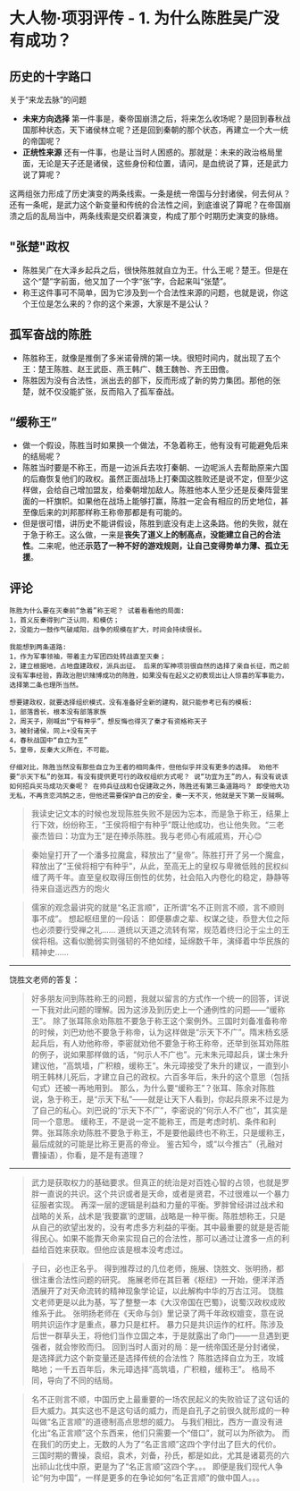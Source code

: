 
# 大人物·项羽评传 - 1. 为什么陈胜吴广没有成功？

## 历史的十字路口

关于“来龙去脉”的问题

- **未来方向选择** 第一件事是，秦帝国崩溃之后，将来怎么收场呢？是回到春秋战国那种状态，天下诸侯林立呢？还是回到秦朝的那个状态，再建立一个大一统的帝国呢？
- **正统性来源** 还有一件事，也是让当时人困惑的。那就是：未来的政治格局里面，无论是天子还是诸侯，这些身份和位置，请问，是血统说了算，还是武力说了算呢？

这两组张力形成了历史演变的两条线索。一条是统一帝国与分封诸侯，何去何从？还有一条呢，是武力这个新变量和传统的合法性之间，到底谁说了算呢？在帝国崩溃之后的乱局当中，两条线索是交织着演变，构成了那个时期历史演变的脉络。

## "张楚"政权

- 陈胜吴广在大泽乡起兵之后，很快陈胜就自立为王。什么王呢？楚王。但是在这个“楚”字前面，他又加了一个字“张”字，合起来叫“张楚”。
- 称王这件事可不简单，因为它涉及到一个合法性来源的问题，也就是说，你这个王位是怎么来的？你的这个来源，大家是不是公认？

## 孤军奋战的陈胜

- 陈胜称王，就像是推倒了多米诺骨牌的第一块。很短时间内，就出现了五个王：楚王陈胜、赵王武臣、燕王韩广、魏王魏咎、齐王田儋。
- 陈胜因为没有合法性，派出去的部下，反而形成了新的势力集团。那他的张楚，就不仅没能扩张，反而陷入了孤军奋战。

## “缓称王”

- 做一个假设，陈胜当时如果换一个做法，不急着称王，他有没有可能避免后来的结局呢？
- 陈胜当时要是不称王，而是一边派兵去攻打秦朝、一边呢派人去帮助原来六国的后裔恢复他们的政权。虽然正面战场上打秦国这胜败还是说不定，但至少这样做，会给自己增加盟友，给秦朝增加敌人。陈胜他本人至少还是反秦阵营里面的一杆旗帜。如果他在战场上能够打赢，陈胜一定会有相应的历史地位，甚至像后来的刘邦那样称王称帝那都是有可能的。
- 但是很可惜，讲历史不能讲假设，陈胜到底没有走上这条路。他的失败，就在于急于称王。这么做，一来是**丧失了道义上的制高点，没能建立自己的合法性**。二来呢，他还**示范了一种不好的游戏规则，让自己变得势单力薄、孤立无援**。

## 评论

```
陈胜为什么要在灭秦前“急着”称王呢？ 试着看看他的局面: 
1，首义反秦得到广泛认同，和模仿； 
2，没能力一鼓作气破咸阳，战争的规模在扩大，时间会持续很长。 

我能想到两条道路: 
1，作为军事领袖，带着主力军团四处转战直至灭秦； 
2，建立根据地，占地盘建政权，派兵出征。 后来的军神项羽很自然的选择了亲自长征，而之前没有军事经验，靠政治胆识赌博成功的陈胜，如果没有在起义之初表现出让人惊喜的军事能力，选择第二条也理所当然。 

想要建政权，就要选择组织模式，没有准备好全新的建构，就只能参考已有的模板: 
1，部落酋长，根本没有部落家族 
2，周天子，刚喊出“宁有种乎”，想反悔也得灭了秦才有资格称天子 
3，被封诸侯，同上+没有天子 
4，春秋战国中“自立为王” 
5，皇帝，反秦大义所在，不可能。 

仔细对比，陈胜当然没有那些自立为王者的相同条件，但他似乎并没有更多的选择。 劝他不要“示天下私”的张耳，有没有提供更可行的政权组织方式呢？ 说“功宜为王”的人，有没有说该如何招兵买马成功灭秦呢？ 在帅兵征战和仓促建政之外，陈胜还有第三条道路吗？ 即使他大功无私，不再贪恋鸿鹄之志，但他还需要保护自己的安全，秦一天不灭，他就是天下第一反贼啊。
```

> 我读史记文本的时候也发现陈胜失败不是因为忘本，而是急于称王，结果上行下效，纷纷称王，“王侯将相宁有种乎”既让他成功，也让他失败。“三老豪杰皆曰：功宜为王”是在捧杀陈胜。我与老师心有戚戚焉，开心😊

> 秦始皇打开了一个潘多拉魔盒，释放出了“皇帝”。陈胜打开了另一个魔盒，释放出了“王侯将相宁有种乎”，从此，至高无上的皇权与卑微低贱的民权纠缠了两千年。直至皇权取得压倒性的优势，社会陷入内卷化的稳定，静静等待来自遥远西方的炮火

> 儒家的观念最讲究的就是“名正言顺”，正所谓“名不正则言不顺，言不顺则事不成”。 想起枢纽里的一段话： 即便暴虐之辈、权谋之徒，忝登大位之际也必须要行受禅之礼…… 道统以天道之流转有常，规范着终归沦于尘土的王侯将相。这看似脆弱实则强韧的不绝如缕，延绵数千年，演绎着中华民族的精神史……

-----------

饶胜文老师的答复：

> 好多朋友问到陈胜称王的问题，我就以留言的方式作一个统一的回答，详说一下我对此问题的理解。因为这涉及到历史上一个通例性的问题——“缓称王”。 除了张耳陈余劝陈胜不要急于称王这个案例外。三国时刘备准备称帝的时候，刘巴劝他不要急于称帝，认为这样做是“示天下不广”。隋末杨玄感起兵后，有人劝他称帝，李密就劝他不要急于称王称帝，还举到张耳劝陈胜的例子，说如果那样做的话，“何示人不广也”。元末朱元璋起兵，谋士朱升建议他，“高筑墙，广积粮，缓称王”。朱元璋接受了朱升的建议，一直到小明王韩林儿死后，才建立自己的政权。六百多年后，朱升的这个意思（包括句式）还被一再地用到。 那么，为什么要“缓称王”？张耳、陈余对陈胜说，急于称王，是“示天下私”——就是让天下人看到，你起兵原来不过是为了自己的私心。刘巴说的“示天下不广”，李密说的“何示人不广也”，其实是同一个意思。 缓称王，不是说一定不能称王，而是考虑时机、条件和利弊。张耳陈余劝陈胜不要急于称王，不是要他最终也不称王，只是缓称王，最后成就的可能是比称王更高的帝业。     鉴古知今，或“以今推古”（孔融对曹操语），你看，是不是有道理？
 
-----------

> 武力是获取权力的基础要求。但真正的统治是对百姓心智的占领，也就是罗胖一直说的共识。这个共识或者是天命，或者是贤君，不过很难以一个暴力征服者实现。 再深一层的逻辑是利益和力量的平衡。罗胖曾经讲过战术和战略的关系，战术是‘我要赢’的逻辑，战略是一种平衡。陈胜想称王，只是从自己的欲望出发的，没有考虑多方利益的平衡。其中最重要的就是是否能得民心。如果不能靠天命来实现自己的合法性，那可以通过让渡多一点的利益给百姓来获取。但他应该是根本没考虑过。
 
> 子曰，必也正名乎。 得到推荐过的几位老师，施展、饶胜文、张明扬，都很注重合法性问题的研究。 施展老师在其巨著《枢纽》一开始，便洋洋洒洒展开了对天命流转的精神现象学论证，以此解构中华的万古江河。 饶胜文老师更是以此为基，写了整整一本《大汉帝国在巴蜀》，说蜀汉政权成败维系于此。 张明扬老师在《天命与剑》里记录了两千年政权嬗变，意在说明共识运作才是重点，暴力只是杠杆。 暴力只是共识运作的杠杆。陈涉及后世一群草头王，将他们当作立国之本，于是就露出了命门——一旦遇到更强者，就会惨败而归。 回到当时人面对的局：是一统帝国还是分封诸侯，是选择武力这个新变量还是选择传统的合法性？ 陈胜选择自立为王，攻城略地；一千五百年后，朱元璋选择“高筑墙，广积粮，缓称王”。 格局不同，导向了不同的结局。

> 名不正则言不顺，中国历史上最重要的一场农民起义的失败验证了这句话的巨大威力。其实这也不是这句话的威力，而是自孔子之前很久就形成的一种叫做“名正言顺”的道德制高点思想的威力。 与我们相比，西方一直没有进化出“名正言顺”这个东西来，他们只需要一个“借口”，就可以为所欲为。 而在我们的历史上，无数的人为了“名正言顺”这四个字付出了巨大的代价。 三国时期的曹操，袁绍，袁术，刘备，孙氏，都是如此，尤其是诸葛亮的六出祁山北伐中原，更是为了“名正言顺”这四个字。。。 即便是我们现代人争论“何为中国”，一样是更多的在争论如何“名正言顺”的做中国人。。。
 
